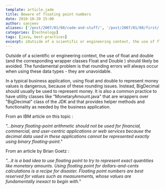 ```yaml
---
template: article.jade
title: Beware of floating point numbers
date: 2010-10-20 15:00
author: sanjeev
aliases: ['/post/2007/01/08/code-and-stuff/', '/post/2007/01/08/first/', '/post/2008/01/08/first']
categories: [technology]
tags: [java, best-practices]
excerpt: iOutside of a scientific or engineering context, the use of float and double (and the corresponding wrapper classes Float and Double ) should likely be avoided.
---
```

Outside of a scientific or engineering context, the use of float and double (and the corresponding wrapper classes Float and Double ) should likely be avoided. The fundamental problem is that rounding errors will always occur when using these data types - they are unavoidable.

In a typical business application, using float and double to represent money values is dangerous, because of these rounding issues. Instead, BigDecimal should usually be used to represent money. It is also a common practice to have utility classes like "MonetaryAmount.java" that are wrappers over "BigDecimal" class of the JDK and that provides helper methods and functionality as needed by the business application.

<span class="more"></span>

From an IBM article on this topic :

<i>
"...binary floating-point arithmetic should not be used for financial, commercial, and user-centric applications or web services because the decimal data used in these applications cannot be represented exactly using binary floating-point."
</i>

From an article by Brian Goetz :

<i>
"...it is a bad idea to use floating point to try to represent exact quantities like monetary amounts. Using floating point for dollars-and-cents calculations is a recipe for disaster. Floating point numbers are best reserved for values such as measurements, whose values are fundamentally inexact to begin with." 
</i>
